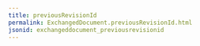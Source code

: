 ```yaml
---
title: previousRevisionId
permalink: ExchangedDocument.previousRevisionId.html
jsonid: exchangeddocument_previousrevisionid
---
```

